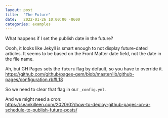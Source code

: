 ```yaml
---
layout: post
title:  "The Future"
date:   2022-01-26 10:00:00 -0600
categories: examples
---
```


What happens if I set the publish date in the future?

Oooh, it looks like Jekyll is smart enough to not display future-dated articles.  It seems to be based on the Front Matter date field, not the date in the file name.

Ah, but GH Pages sets the `future` flag by default, so you have to override it.  
https://github.com/github/pages-gem/blob/master/lib/github-pages/configuration.rb#L18

So we need to clear that flag in our `_config.yml`.

And we might need a cron:  
https://seankilleen.com/2020/02/how-to-deploy-github-pages-on-a-schedule-to-publish-future-posts/


